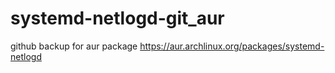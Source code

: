 # systemd-netlogd-git_aur


github backup for aur package https://aur.archlinux.org/packages/systemd-netlogd
